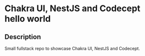 # Chakra UI, NestJS and Codecept hello world

## Description

Small fullstack repo to showcase Chakra UI, NestJS and Codecept.